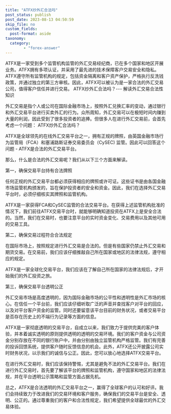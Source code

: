 ```yaml
---
title: "ATFX炒外汇合法吗"
post_status: publish
post_date: 2023-08-13 04:50:59
skip_file: no
custom_fields: 
  post-format: aside
taxonomy:
  category:
        - "forex-answer"
---
```


ATFX是一家受到多个监管机构监管的外汇交易经纪商，已在多个国家和地区开展业务。ATFX拥有多项认证，并采用了最先进的技术保障客户交易安全和隐私。ATFX遵守所有监管机构的规定，包括资金隔离和客户资产保护，严格执行反洗钱政策，并通过独立的第三方审核。因此，ATFX可以被认为是一家合法的外汇交易公司，值得客户信任并进行交易。 ATFX炒外汇合法吗？--- 解读外汇交易合法性知识

外汇交易是指个人或公司在国际金融市场上，按照外汇兑换汇率的变动，通过银行和外汇交易平台进行买卖外汇的行为。众所周知，外汇交易可以在极短时间内赚到大量的利润，因此受到了很多投资者的追捧。但很多人在进行外汇交易前，会首先考虑一个问题： ATFX炒外汇合法吗？

ATFX是全球领先的在线外汇交易平台之一，拥有正规的牌照，由英国金融市场行为监管局（FCA）和塞浦路斯证券交易委员会（CySEC) 监管。因此可以回答这个问题 - ATFX是合法的外汇交易平台。

那么，什么是合法的外汇交易呢？我们从以下三个方面来解读。

第一，确保交易平台持有合法牌照

任何正规的外汇交易平台都必须获得相应的牌照或许可证。这些证书是由各国金融市场监管机构颁发的，旨在保护投资者的安全和资金。因此，我们在选择外汇交易平台时，必须仔细核实其牌照和监管机构。

ATFX是一家获得FCA和CySEC监管的合法交易平台。在获得上述监管机构批准的情况下，我们前往ATFX交易平台时，就能够明确知道投资在ATFX上是安全合法的。当然，我们在交易时，也要注意平台的实时资金变化、交易费用以及其他可用的交易工具。

第二，确保交易过程符合合法规定

在国际市场上，按照规定进行外汇交易是合法的。但是有些国家仍禁止外汇交易和期货交易。在交易前，我们应该仔细推敲自己所在国家或地区的法律法规，遵守相应的规定。

ATFX是一家全球化交易平台，我们应该在了解自己所在国家的法律法规后，才开始我们的外汇投资之旅。

第三，确保交易平台透明公正

外汇交易市场是高度透明的，因为国际金融市场的公平性和透明性是外汇市场的核心。在信任一个平台前，我们应该仔细听取广泛的声音并查找客户对平台的回应，以及对平台客户资金的监管。同时还要留意该平台目前的财务状况，或者交易平台是否存在历史上的不端行为记录等方面的信息。

ATFX是一家彻底透明的交易平台，自成立以来，我们致力于提供完美的客户体验，并本着诚实透明的原则提供透明的透明的交易环境。我们的客户资金与公司资金分别存放在不同的银行账户中，并由分别由独立监管机构严格监管。我们有完善的投诉回馈系统，提供客户随时反馈信息的机会。此外，ATFX还公开披露公司实时财务状况，以示我们的诚信与公正。因此，您可以放心地选择ATFX交易平台。

在进行外汇交易时，我们应该保持警惕，尤其是避免不法的外汇交易平台。我们在进行外汇交易时，首先要了解该平台的牌照和监管机构，遵守国家和地区的法律法规，并在平台透明公示策略和监管方面占据先机。

总之，ATFX是合法透明的外汇交易平台之一，赢得了全球客户的认可和好评。我们会持续致力于改进我们的交易环境和客户服务，确保我们的交易平台是安全、透明、公正的。通过尊重我们的客户和合法性规定，我们希望提供全球最优的外汇交易体验。 
